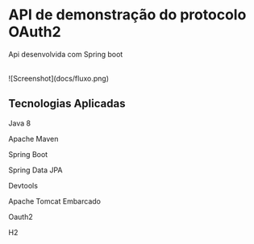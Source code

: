 <h1> API de demonstração do protocolo OAuth2 </h1>
<p>Api desenvolvida com Spring boot</p>

<br/>
![Screenshot](docs/fluxo.png)

<br/>

<h2>Tecnologias Aplicadas</h2>
<p>Java 8</p>
<p>Apache Maven</p>
<p>Spring Boot</p>
<p>Spring Data JPA</p>
<p>Devtools</p>
<p>Apache Tomcat Embarcado</p>
<p>Oauth2</p>
<p>H2</p>

